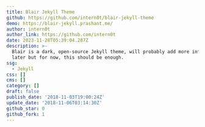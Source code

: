 ```yaml
---
title: Blair Jekyll Theme
github: https://github.com/intern0t/blair-jekyll-theme
demo: https://blair-jekyll.prashant.me/
author: intern0t
author_link: https://github.com/intern0t
date: 2023-11-28T05:39:04.287Z
description: >-
  Blair is a dark, open-source Jekyll theme, will probably add more information
  later but for now, this should be enough.
ssg:
  - Jekyll
css: []
cms: []
category: []
draft: false
publish_date: '2018-11-03T19:00:24Z'
update_date: '2018-11-06T03:14:30Z'
github_star: 0
github_fork: 1
---
```

